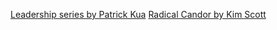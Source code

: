 [Leadership series by Patrick Kua](https://www.youtube.com/results?search_query=patrick+kua)
[Radical Candor by Kim Scott](https://www.youtube.com/results?search_query=radical+candor)
